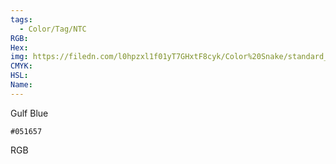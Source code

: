 ```yaml
---
tags:
  - Color/Tag/NTC
RGB:
Hex:
img: https://filedn.com/l0hpzxl1f01yT7GHxtF8cyk/Color%20Snake/standard_csv_to_svg/%23/051657.svg
CMYK:
HSL:
Name:
---
```

Gulf Blue
```palette
#051657
```
RGB
